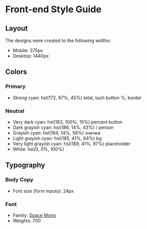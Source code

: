 # Front-end Style Guide

## Layout

The designs were created to the following widths:

- Mobile: 375px
- Desktop: 1440px

## Colors

### Primary

- Strong cyan: hsl(172, 67%, 45%) total, tuch button %, border

### Neutral

- Very dark cyan: hsl(183, 100%, 15%) percent button
- Dark grayish cyan: hsl(186, 14%, 43%) / person
- Grayish cyan: hsl(184, 14%, 56%) значки
- Light grayish cyan: hsl(185, 41%, 84%) bg
- Very light grayish cyan: hsl(189, 41%, 97%) placeholder
- White: hsl(0, 0%, 100%)

## Typography

### Body Copy

- Font size (form inputs): 24px

### Font

- Family: [Space Mono](https://fonts.google.com/specimen/Space+Mono)
- Weights: 700
